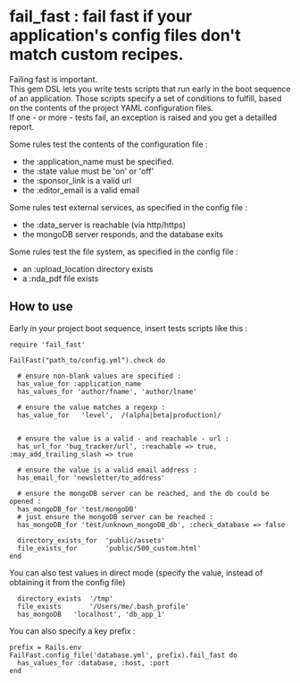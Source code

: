 # fail_fast : fail fast if your application's config files don't match custom recipes.


Failing fast is important.   
This gem DSL lets you write tests scripts that run early in the boot sequence of an application. Those scripts specify a set of conditions to fulfill, based on the contents of the project YAML configuration files.   
If one - or more - tests fail, an exception is raised and you get a detailled report.

Some rules test the contents of the configuration file :   

-   the :application\_name must be specified.
-   the :state value must be 'on' or 'off'
-   the :sponsor\_link is a valid url
-   the :editor\_email is a valid email

Some rules test external services, as specified in the config file :   

 - the :data\_server is reachable (via http/https)
 - the mongoDB server responds, and the database exits

Some rules test the file system, as specified in the config file :   

 - an :upload\_location directory exists
 - a :nda\_pdf file exists

## How to use

Early in your project boot sequence, insert tests scripts like this :


    require 'fail_fast'
  
    FailFast("path_to/config.yml").check do

      # ensure non-blank values are specified :
      has_value_for :application_name
      has_values_for 'author/fname', 'author/lname'

      # ensure the value matches a regexp :
      has_value_for   'level',  /(alpha|beta|production)/


      # ensure the value is a valid - and reachable - url :
      has_url_for 'bug_tracker/url', :reachable => true, :may_add_trailing_slash => true

      # ensure the value is a valid email address :
      has_email_for 'newsletter/to_address'

      # ensure the mongoDB server can be reached, and the db could be opened :
      has_mongoDB_for 'test/mongoDB'
      # just ensure the mongoDB server can be reached :
      has_mongoDB_for 'test/unknown_mongoDB_db', :check_database => false

      directory_exists_for  'public/assets'
      file_exists_for       'public/500_custom.html'
    end

You can also test values in direct mode (specify the value, instead of obtaining it from the config file)

      directory_exists  '/tmp'
      file_exists       '/Users/me/.bash_profile'
      has_mongoDB   'localhost', 'db_app_1'


You can also specify a key prefix :

    prefix = Rails.env
    FailFast.config_file('database.yml', prefix).fail_fast do
      has_values_for :database, :host, :port
    end


